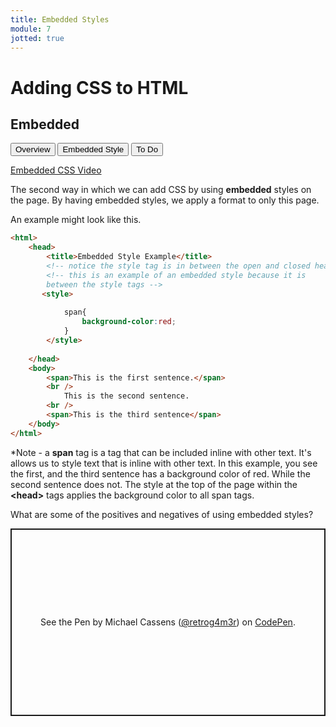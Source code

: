 ```yaml
---
title: Embedded Styles
module: 7
jotted: true
---
```


# Adding CSS to HTML

## Embedded

<div class="tab">
  <button class="tablinks active" onclick="openTab(event, 'Overview')">Overview</button>
   <button class="tablinks" onclick="openTab(event, 'Embedded')">Embedded Style</button>
   <button class="tablinks" onclick="openTab(event, 'ToDo')">To Do</button>
    
</div>

<!-- Tab content -->
<div id="Overview" class="tabcontent" style="display:block">

<p><a href="//www.youtube.com/embed/A68gwBljCIU" data-lity>Embedded CSS Video</a></p>

<p>The second way in which we can add CSS by using <b>embedded</b> styles on the page.  By having embedded styles, we apply a format to only this page.</p>

</div>

<div id="Embedded" class="tabcontent">

<p>An example might look like this.</p>

<div class="tabhtml" markdown="1">

```html
<html>
    <head>
        <title>Embedded Style Example</title>
        <!-- notice the style tag is in between the open and closed head tag -->
        <!-- this is an example of an embedded style because it is 
        between the style tags -->
       <style> 
        
            span{
                background-color:red;
            }
        </style>
       
    </head>
    <body>
        <span>This is the first sentence.</span> 
        <br />
            This is the second sentence.
        <br />
        <span>This is the third sentence</span>
    </body>
</html>
```

</div>

<p>*Note - a <b>span</b> tag is a tag that can be included inline with other text. It's allows us to style text that is inline with other text. In this example, you see the first, and the third sentence has a background color of red. While the second sentence does not.  The style at the top of the page within the <b>&lt;head&gt;</b> tags applies the background color to all span tags.</p>

<p>What are some of the positives and negatives of using embedded styles?</p>

</div>
<div id="ToDo" class="tabcontent">
<p class="codepen" data-height="600" data-default-tab="html,result" data-slug-hash="wvebovq" data-editable="true" data-user="retrog4m3r" style="height: 300px; box-sizing: border-box; display: flex; align-items: center; justify-content: center; border: 2px solid; margin: 1em 0; padding: 1em;">
  <span>See the Pen <a href="https://codepen.io/retrog4m3r/pen/wvebovq">
  </a> by Michael Cassens (<a href="https://codepen.io/retrog4m3r">@retrog4m3r</a>)
  on <a href="https://codepen.io">CodePen</a>.</span>
</p>
<script async src="https://cpwebassets.codepen.io/assets/embed/ei.js"></script>
</div>